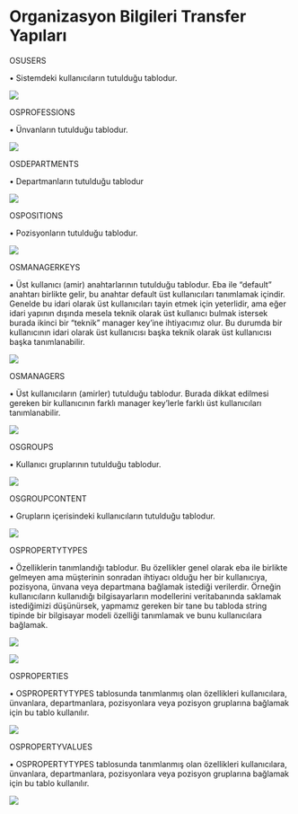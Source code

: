 # Organizasyon Bilgileri Transfer Yapıları

OSUSERS

•	Sistemdeki kullanıcıların tutulduğu tablodur.


![](https://docsbimser.blob.core.windows.net/imagecontainer/HRGorsel1-73c856cc-f29b-4688-9e5a-befa8cffce74.png)

OSPROFESSIONS

•	Ünvanların tutulduğu tablodur.


![](https://docsbimser.blob.core.windows.net/imagecontainer/HRGorsel2-87fa8586-d5a1-4030-8c79-3c46c8fcbc53.png)

OSDEPARTMENTS

•	Departmanların tutulduğu tablodur


![](https://docsbimser.blob.core.windows.net/imagecontainer/HRGorsel3-e0754ef7-b775-4bbc-b8fa-f86426daf3cf.png)

OSPOSITIONS

•	Pozisyonların tutulduğu tablodur.


![](https://docsbimser.blob.core.windows.net/imagecontainer/HRGorsel4-60af7ac9-5abf-411c-a5dc-6d2f863e3aad.png)

OSMANAGERKEYS

•	Üst kullanıcı (amir) anahtarlarının tutulduğu tablodur. Eba ile “default”  anahtarı birlikte gelir, bu anahtar default üst kullanıcıları tanımlamak içindir. Genelde bu idari olarak üst kullanıcıları tayin etmek için yeterlidir, ama eğer idari yapının dışında mesela teknik olarak üst kullanıcı bulmak istersek burada ikinci bir “teknik” manager key’ine ihtiyacımız olur. Bu durumda bir kullanıcının idari olarak üst kullanıcısı başka teknik olarak üst kullanıcısı başka tanımlanabilir.


![](https://docsbimser.blob.core.windows.net/imagecontainer/HRGorsel5-da6ca5f8-2cb3-4d30-8e2b-6f22024a4e5c.png)

OSMANAGERS

•	Üst kullanıcıların (amirler) tutulduğu tablodur.  Burada dikkat edilmesi gereken bir kullanıcının farklı manager key’lerle farklı üst kullanıcıları tanımlanabilir.


![](https://docsbimser.blob.core.windows.net/imagecontainer/HRGorsel6-bf4a578e-5979-4b24-9131-7e5fe8f76bc8.png)

OSGROUPS

•	Kullanıcı gruplarının tutulduğu tablodur.


![](https://docsbimser.blob.core.windows.net/imagecontainer/HRGorsel7-1cee7989-6630-49a1-a62e-fa6de4d12fad.png)

OSGROUPCONTENT

•	Grupların içerisindeki kullanıcıların tutulduğu tablodur.


![](https://docsbimser.blob.core.windows.net/imagecontainer/HRGorsel8-04a6aba6-6c31-4a26-ac6d-4ddbfe407a00.png)

OSPROPERTYTYPES

•	Özelliklerin tanımlandığı tablodur. Bu özellikler genel olarak eba ile birlikte gelmeyen ama müşterinin sonradan ihtiyacı olduğu her bir kullanıcıya, pozisyona, ünvana veya departmana bağlamak istediği verilerdir. Örneğin kullanıcıların kullanıdığı bilgisayarların modellerini  veritabanında saklamak istediğimizi düşünürsek,  yapmamız gereken bir tane bu tabloda string tipinde bir bilgisayar modeli özelliği tanımlamak ve bunu kullanıcılara bağlamak.


![](https://docsbimser.blob.core.windows.net/imagecontainer/HRGorsel9-951b40d8-467e-4589-b122-609497d5af2f.png)

![](https://docsbimser.blob.core.windows.net/imagecontainer/HRGorsel10-3fd94939-a5ea-4e0a-bd87-e46369af49ec.png)

OSPROPERTIES

•	OSPROPERTYTYPES tablosunda tanımlanmış olan özellikleri kullanıcılara, ünvanlara, departmanlara, pozisyonlara veya pozisyon gruplarına bağlamak için bu tablo kullanılır.


![](https://docsbimser.blob.core.windows.net/imagecontainer/HRGorsel10-e1a0d101-ae0f-46ab-ae65-ef5a10f4788b.png)

OSPROPERTYVALUES

•	OSPROPERTYTYPES tablosunda tanımlanmış olan özellikleri kullanıcılara, ünvanlara, departmanlara, pozisyonlara veya pozisyon gruplarına bağlamak için bu tablo kullanılır.


![](https://docsbimser.blob.core.windows.net/imagecontainer/HRGorsel11-90d086b6-4df6-4c59-ad0c-df7d5c20cb87.png)

